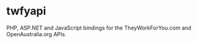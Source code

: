 twfyapi
=======

PHP, ASP.NET and JavaScript bindings for the TheyWorkForYou.com and OpenAustralia.org APIs.